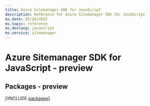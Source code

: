 ```yaml
---
title: Azure Sitemanager SDK for JavaScript
description: Reference for Azure Sitemanager SDK for JavaScript
ms.date: 05/28/2025
ms.topic: reference
ms.devlang: javascript
ms.service: sitemanager
---
```

# Azure Sitemanager SDK for JavaScript - preview
## Packages - preview
[!INCLUDE [packages](sitemanager-index.md)]